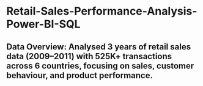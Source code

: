 # Retail-Sales-Performance-Analysis-Power-BI-SQL
## Data Overview:   Analysed **3 years of retail sales data** (2009–2011) with **525K+ transactions** across **6 countries**, focusing on sales, customer behaviour, and product performance.  ##
